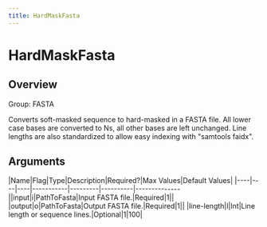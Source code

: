 ```yaml
---
title: HardMaskFasta
---
```


# HardMaskFasta

## Overview
Group: FASTA

Converts soft-masked sequence to hard-masked in a FASTA file. All lower case bases are
converted to Ns, all other bases are left unchanged.  Line lengths are also standardized
to allow easy indexing with "samtools faidx".

## Arguments

|Name|Flag|Type|Description|Required?|Max Values|Default Values|
|----|----|----|-----------|---------|----------|--------------||input|i|PathToFasta|Input FASTA file.|Required|1||
|output|o|PathToFasta|Output FASTA file.|Required|1||
|line-length|l|Int|Line length or sequence lines.|Optional|1|100|

